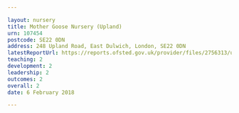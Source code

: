 ```yaml
---

layout: nursery
title: Mother Goose Nursery (Upland)
urn: 107454
postcode: SE22 0DN
address: 248 Upland Road, East Dulwich, London, SE22 0DN
latestReportUrl: https://reports.ofsted.gov.uk/provider/files/2756313/urn/107454.pdf
teaching: 2
development: 2
leadership: 2
outcomes: 2
overall: 2
date: 6 February 2018

---
```

